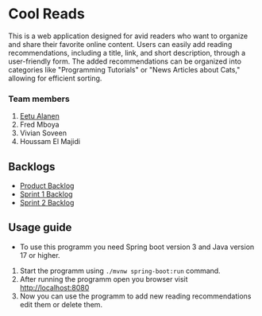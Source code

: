 # Cool Reads
This is a web application designed for avid readers who want to organize and share their favorite online content. Users can easily add reading recommendations, including a title, link, and short description, through a user-friendly form. The added recommendations can be organized into categories like "Programming Tutorials" or "News Articles about Cats," allowing for efficient sorting.

### Team members
1. [Eetu Alanen](https://github.com/EetuAla)
2. Fred Mboya
3. Vivian Soveen
4. Houssam El Majidi

## Backlogs
- [Product Backlog](https://github.com/orgs/HH-DreamTeam/projects/4)
- [Sprint 1 Backlog](https://github.com/orgs/HH-DreamTeam/projects/5)
- [Sprint 2 Backlog](https://github.com/orgs/HH-DreamTeam/projects/6)

## Usage guide
- To use this programm you need Spring boot version 3 and Java version 17 or higher.
1. Start the programm using `./mvnw spring-boot:run` command.
2. After running the programm open you browser visit [http://localhost:8080](http://localhost:8080)
3. Now you can use the programm to add new reading recommendations edit them or delete them.